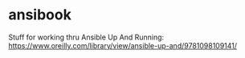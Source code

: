 # ansibook
Stuff for working thru Ansible Up And Running: https://www.oreilly.com/library/view/ansible-up-and/9781098109141/
